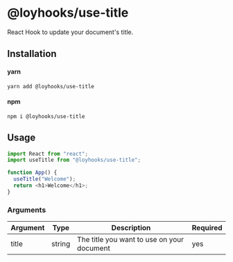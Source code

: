 # @loyhooks/use-title

React Hook to update your document's title.

## Installation

#### yarn

`yarn add @loyhooks/use-title`

#### npm

`npm i @loyhooks/use-title`

## Usage

```js
import React from "react";
import useTitle from "@loyhooks/use-title";

function App() {
  useTitle("Welcome");
  return <h1>Welcome</h1>;
}
```

### Arguments

| Argument | Type   | Description                                | Required |
| -------- | ------ | ------------------------------------------ | -------- |
| title    | string | The title you want to use on your document | yes      |
